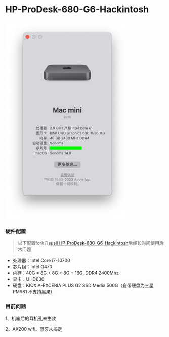 # HP-ProDesk-680-G6-Hackintosh

![image](About.png)
### 硬件配置

> 以下配置fork自[susll HP-ProDesk-680-G6-Hackintosh](https://github.com/susll/HP-ProDesk-680-G6-Hackintosh)后经长时间使用后木问题

- 处理器：Intel Core i7-10700
- 芯片组：Intel Q470
- 内存：40G = 8G + 8G + 8G + 16G, DDR4 2400Mhz
- 显卡：UHD630
- 硬盘：KIOXIA-EXCERIA PLUS G2 SSD Media 500G（自带硬盘为三星PM981 不支持黑果）

### 目前问题

1、机箱后的耳机孔未生效

2、AX200 wifi、蓝牙未搞定